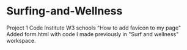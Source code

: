 # Surfing-and-Wellness
Project 1 Code Institute
W3 schools "How to add favicon to my page"
Added form.html with code I made previously in "Surf and wellness" workspace. 


